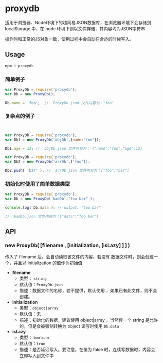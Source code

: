 
# proxydb

适用于浏览器、Node环境下的超简易JSON数据库，在浏览器环境下会存储到 localStorage 中、在 node 环境下则以文件存储，其内容均为JSON字符串

操作时和正常的JS对象一致，使用过程中会自动在合适的时候写入。

## Usage

```bash
npm i proxydb
```


### 简单例子

```js
var ProxyDb = require('proxydb');
var Db = new ProxyDb();

Db.name = 'foo';  //  ProxyDb.json 文件内容为："foo"

```

### 复杂点的例子


```js


var ProxyDb = require('proxydb');
var Db1 = new ProxyDb('objDb',{name:"foo"});

Db1.age = 12; //  objDb.json 文件内容为： {"name":"foo","age":12}

var ProxyDb = require('proxydb');
var Db2 = new ProxyDb('arrDb',['foo']);

Db2.push( 'bar' ); //  arrDb.json 文件内容为：["foo","bar"]

```


### 初始化时使用了简单数据类型



```js
var ProxyDb = require('proxydb');
var Db = new ProxyDb('badDb',"foo bar" );

console.log( Db.data ); // output: "foo bar"

//  badDb.json 文件内容为：{"data":"foo bar"}

```


## API

### new ProxyDb( [filename , [initialization, [isLazy] ] ] )

传入了 filename 后，会自动读取该文件的内容，若没有 数据文件时，则会创建一个，并且以  initialization 的值作为初始值

- **filename** 
  - 类型： `string` 
  - 默认值：`ProxyDb.json`
  - 描述：数据文件的名称，若不提供，默认使用 ，如果已有此文件，则不会创建。
- **initialization** 
  - 类型：`object|array` 
  - 默认值：无
  - 描述：初始化的数据，建议使用 object|array ，当然传一个 string 是允许的，但是会被强制转换为 object 读写时使用 `Db.data`
- **isLazy** 
  - 类型： `boolean`
  - 默认值：`true` 
  - 描述：是否延迟写入，要注意，在值为 false 时，连续写数据时，内容会立即写入到文件中


